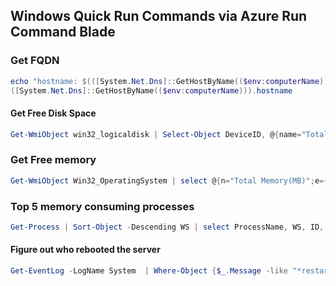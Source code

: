 ## Windows Quick Run Commands via Azure Run Command Blade

### Get FQDN

```powershell
echo "hostname: $(([System.Net.Dns]::GetHostByName(($env:computerName))).hostname)"
([System.Net.Dns]::GetHostByName(($env:computerName))).hostname
```

#### Get Free Disk Space

```powershell
Get-WmiObject win32_logicaldisk | Select-Object DeviceID, @{name="Total Size(GB)";expression={$_.Size / 1GB -as [int]}}, @{name="FreeSpace(GB)";expression={$_.FreeSpace / 1GB -as [int]}}
```

### Get Free memory

```powershell
Get-WmiObject Win32_OperatingSystem | select @{n="Total Memory(MB)";e={$_.TotalVisibleMemorySize / 1Mb}}, @{n='Free Memory(MB)';e={$_.FreePhysicalMemory / 1MB}}
```

### Top 5 memory consuming processes

```powershell
Get-Process | Sort-Object -Descending WS | select ProcessName, WS, ID, CPU -First 5 | ft -AutoSize -wrap
```

#### Figure out who rebooted the server

```powershell
Get-EventLog -LogName System  | Where-Object {$_.Message -like "*restart*" } | select timewritten, Message | ft -Wrap
```
